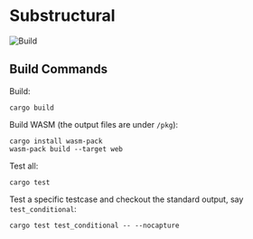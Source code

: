# Substructural

![Build](https://github.com/wongsingfo/substructural/workflows/release/badge.svg)

## Build Commands

Build:

```
cargo build
```

Build WASM (the output files are under `/pkg`):

```
cargo install wasm-pack
wasm-pack build --target web
```

Test all:

```
cargo test
```

Test a specific testcase and checkout the standard output, say  `test_conditional`:

```
cargo test test_conditional -- --nocapture
```



